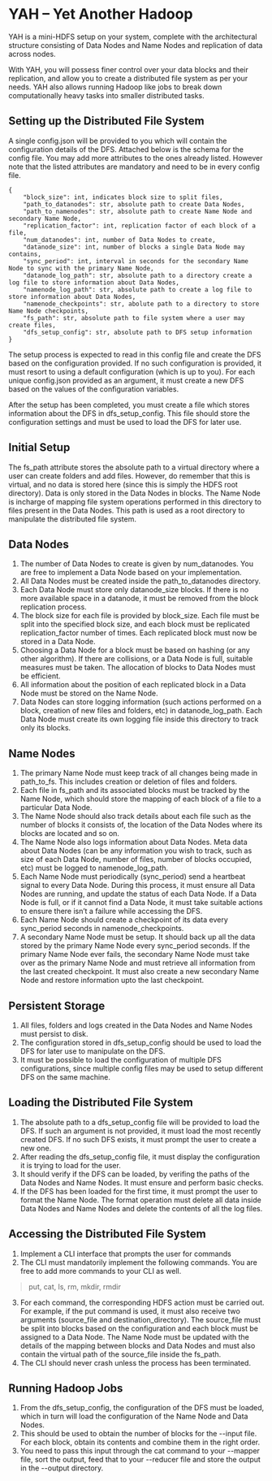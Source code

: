 # YAH – Yet Another Hadoop
YAH is a mini-HDFS setup on your system, complete with the architectural structure consisting of Data Nodes and Name Nodes and replication of data across nodes.

With YAH, you will possess finer control over your data blocks and their replication, and allow you to create a distributed file system as per your needs. YAH also allows running Hadoop like jobs to break down computationally heavy tasks into smaller distributed tasks.

## Setting up the Distributed File System
A single config.json will be provided to you which will contain the configuration details of the DFS. Attached below is the schema for the config file. You may add more attributes to the ones already listed. However note that the listed attributes are mandatory and need to be in every config file.

```
{
    "block_size": int, indicates block size to split files,
    "path_to_datanodes": str, absolute path to create Data Nodes,
    "path_to_namenodes": str, absolute path to create Name Node and secondary Name Node,
    "replication_factor": int, replication factor of each block of a file,
    "num_datanodes": int, number of Data Nodes to create,
    "datanode_size": int, number of blocks a single Data Node may contains,
    "sync_period": int, interval in seconds for the secondary Name Node to sync with the primary Name Node,
    "datanode_log_path": str, absolute path to a directory create a log file to store information about Data Nodes,
    "namenode_log_path": str, absolute path to create a log file to store information about Data Nodes,
    "namenode_checkpoints": str, abolute path to a directory to store Name Node checkpoints,
    "fs_path": str, absolute path to file system where a user may create files,
    "dfs_setup_config": str, absolute path to DFS setup information
}
```

The setup process is expected to read in this config file and create the DFS based on the configuration provided. If no such configuration is provided, it must resort to using a default configuration (which is up to you). For each unique config.json provided as an argument, it must create a new DFS based on the values of the configuration variables.

After the setup has been completed, you must create a file which stores information about the DFS in dfs_setup_config. This file should store the configuration settings and must be used to load the DFS for later use.

## Initial Setup
The fs_path attribute stores the absolute path to a virtual directory where a user can create folders and add files. However, do remember that this is virtual, and no data is stored here (since this is simply the HDFS root directory). Data is only stored in the Data Nodes in blocks. The Name Node is incharge of mapping file system operations performed in this directory to files present in the Data Nodes. This path is used as a root directory to manipulate the distributed file system.

## Data Nodes
1. The number of Data Nodes to create is given by num_datanodes. You are free to implement a Data Node based on your implementation.
2. All Data Nodes must be created inside the path_to_datanodes directory.
3. Each Data Node must store only datanode_size blocks. If there is no more available space in a datanode, it must be removed from the block replication process.
4. The block size for each file is provided by block_size. Each file must be split into the specified block size, and each block must be replicated replication_factor number of times. Each replicated block must now be stored in a Data Node.
5. Choosing a Data Node for a block must be based on hashing (or any other algorithm). If there are collisions, or a Data Node is full, suitable measures must be taken. The allocation of blocks to Data Nodes must be efficient.
6. All information about the position of each replicated block in a Data Node must be stored on the Name Node.
7. Data Nodes can store logging information (such actions performed on a block, creation of new files and folders, etc) in datanode_log_path. Each Data Node must create its own logging file inside this directory to track only its blocks.

## Name Nodes
1. The primary Name Node must keep track of all changes being made in path_to_fs. This includes creation or deletion of files and folders.
2. Each file in fs_path and its associated blocks must be tracked by the Name Node, which should store the mapping of each block of a file to a particular Data Node.
3. The Name Node should also track details about each file such as the number of blocks it consists of, the location of the Data Nodes where its blocks are located and so on.
4. The Name Node also logs information about Data Nodes. Meta data about Data Nodes (can be any information you wish to track, such as size of each Data Node, number of files, number of blocks occupied, etc) must be logged to namenode_log_path.
5. Each Name Node must periodically (sync_period) send a heartbeat signal to every Data Node. During this process, it must ensure all Data Nodes are running, and update the status of each Data Node. If a Data Node is full, or if it cannot find a Data Node, it must take suitable actions to ensure there isn’t a failure while accessing the DFS.
6. Each Name Node should create a checkpoint of its data every sync_period seconds in namenode_checkpoints.
7. A secondary Name Node must be setup. It should back up all the data stored by the primary Name Node every sync_period seconds. If the primary Name Node ever fails, the secondary Name Node must take over as the primary Name Node and must retrieve all information from the last created checkpoint. It must also create a new secondary Name Node and restore information upto the last checkpoint.

## Persistent Storage
1. All files, folders and logs created in the Data Nodes and Name Nodes must persist to disk.
2. The configuration stored in dfs_setup_config should be used to load the DFS for later use to manipulate on the DFS.
3. It must be possible to load the configuration of multiple DFS configurations, since multiple config files may be used to setup different DFS on the same machine.

## Loading the Distributed File System
1. The absolute path to a dfs_setup_config file will be provided to load the DFS. If such an argument is not provided, it must load the most recently created DFS. If no such DFS exists, it must prompt the user to create a new one.
2. After reading the dfs_setup_config file, it must display the configuration it is trying to load for the user.
3. It should verify if the DFS can be loaded, by verifing the paths of the Data Nodes and Name Nodes. It must ensure and perform basic checks.
4. If the DFS has been loaded for the first time, it must prompt the user to format the Name Node. The format operation must delete all data inside Data Nodes and Name Nodes and delete the contents of all the log files.

## Accessing the Distributed File System
1. Implement a CLI interface that prompts the user for commands
2. The CLI must mandatorily implement the following commands. You are free to add more commands to your CLI as well.
> put, cat, ls, rm, mkdir, rmdir
3. For each command, the corresponding HDFS action must be carried out. For example, if the put command is used, it must also receive two arguments (source_file and destination_directory). The source_file must be split into blocks based on the configuration and each block must be assigned to a Data Node. The Name Node must be updated with the details of the mapping between blocks and Data Nodes and must also contain the virtual path of the source_file inside the fs_path.
4. The CLI should never crash unless the process has been terminated.

## Running Hadoop Jobs
1. From the dfs_setup_config, the configuration of the DFS must be loaded, which in turn will load the configuration of the Name Node and Data Nodes.
2. This should be used to obtain the number of blocks for the --input file. For each block, obtain its contents and combine them in the right order.
3. You need to pass this input through the cat command to your --mapper file, sort the output, feed that to your --reducer file and store the output in the --output directory.
